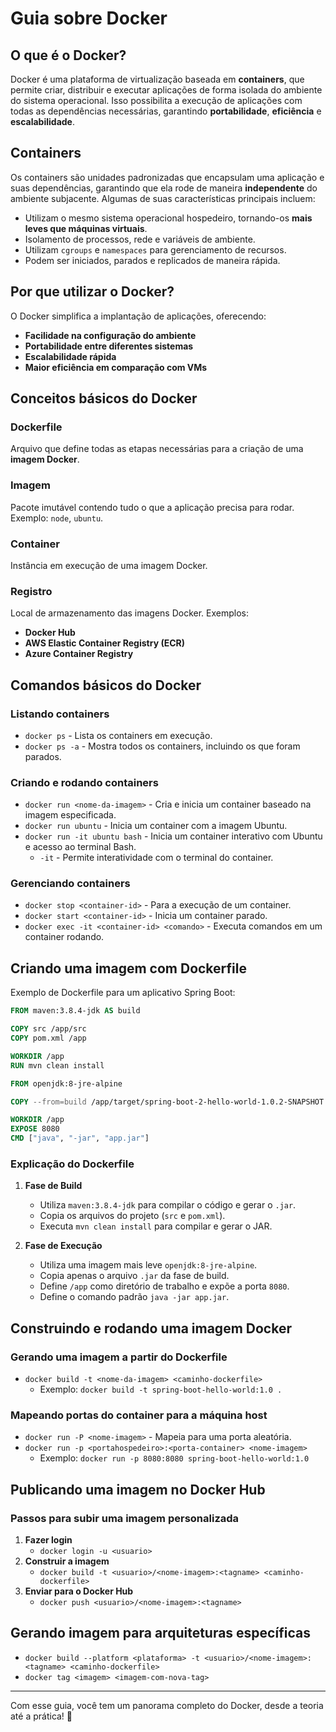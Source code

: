 # Guia  sobre Docker

## O que é o Docker?
Docker é uma plataforma de virtualização baseada em **containers**, que permite criar, distribuir e executar aplicações de forma isolada do ambiente do sistema operacional. Isso possibilita a execução de aplicações com todas as dependências necessárias, garantindo **portabilidade**, **eficiência** e **escalabilidade**.

## Containers
Os containers são unidades padronizadas que encapsulam uma aplicação e suas dependências, garantindo que ela rode de maneira **independente** do ambiente subjacente. Algumas de suas características principais incluem:
- Utilizam o mesmo sistema operacional hospedeiro, tornando-os **mais leves que máquinas virtuais**.
- Isolamento de processos, rede e variáveis de ambiente.
- Utilizam `cgroups` e `namespaces` para gerenciamento de recursos.
- Podem ser iniciados, parados e replicados de maneira rápida.

## Por que utilizar o Docker?
O Docker simplifica a implantação de aplicações, oferecendo:
- **Facilidade na configuração do ambiente**
- **Portabilidade entre diferentes sistemas**
- **Escalabilidade rápida**
- **Maior eficiência em comparação com VMs**

## Conceitos básicos do Docker

### **Dockerfile**
Arquivo que define todas as etapas necessárias para a criação de uma **imagem Docker**.

### **Imagem**
Pacote imutável contendo tudo o que a aplicação precisa para rodar. Exemplo: `node`, `ubuntu`.

### **Container**
Instância em execução de uma imagem Docker.

### **Registro**
Local de armazenamento das imagens Docker. Exemplos:
- **Docker Hub**
- **AWS Elastic Container Registry (ECR)**
- **Azure Container Registry**

## Comandos básicos do Docker

### **Listando containers**
- `docker ps` - Lista os containers em execução.
- `docker ps -a` - Mostra todos os containers, incluindo os que foram parados.

### **Criando e rodando containers**
- `docker run <nome-da-imagem>` - Cria e inicia um container baseado na imagem especificada.
- `docker run ubuntu` - Inicia um container com a imagem Ubuntu.
- `docker run -it ubuntu bash` - Inicia um container interativo com Ubuntu e acesso ao terminal Bash.
  - `-it` - Permite interatividade com o terminal do container.

### **Gerenciando containers**
- `docker stop <container-id>` - Para a execução de um container.
- `docker start <container-id>` - Inicia um container parado.
- `docker exec -it <container-id> <comando>` - Executa comandos em um container rodando.

## Criando uma imagem com Dockerfile

Exemplo de Dockerfile para um aplicativo Spring Boot:

```dockerfile
FROM maven:3.8.4-jdk AS build

COPY src /app/src
COPY pom.xml /app

WORKDIR /app
RUN mvn clean install

FROM openjdk:8-jre-alpine

COPY --from=build /app/target/spring-boot-2-hello-world-1.0.2-SNAPSHOT.jar /app/app.jar

WORKDIR /app
EXPOSE 8080
CMD ["java", "-jar", "app.jar"]
```

### **Explicação do Dockerfile**
1. **Fase de Build**
   - Utiliza `maven:3.8.4-jdk` para compilar o código e gerar o `.jar`.
   - Copia os arquivos do projeto (`src` e `pom.xml`).
   - Executa `mvn clean install` para compilar e gerar o JAR.

2. **Fase de Execução**
   - Utiliza uma imagem mais leve `openjdk:8-jre-alpine`.
   - Copia apenas o arquivo `.jar` da fase de build.
   - Define `/app` como diretório de trabalho e expõe a porta `8080`.
   - Define o comando padrão `java -jar app.jar`.

## Construindo e rodando uma imagem Docker

### **Gerando uma imagem a partir do Dockerfile**
- `docker build -t <nome-da-imagem> <caminho-dockerfile>`
  - Exemplo: `docker build -t spring-boot-hello-world:1.0 .`

### **Mapeando portas do container para a máquina host**
- `docker run -P <nome-imagem>` - Mapeia para uma porta aleatória.
- `docker run -p <portahospedeiro>:<porta-container> <nome-imagem>`
  - Exemplo: `docker run -p 8080:8080 spring-boot-hello-world:1.0`

## Publicando uma imagem no Docker Hub

### **Passos para subir uma imagem personalizada**
1. **Fazer login**
   - `docker login -u <usuario>`
2. **Construir a imagem**
   - `docker build -t <usuario>/<nome-imagem>:<tagname> <caminho-dockerfile>`
3. **Enviar para o Docker Hub**
   - `docker push <usuario>/<nome-imagem>:<tagname>`

## Gerando imagem para arquiteturas específicas
- `docker build --platform <plataforma> -t <usuario>/<nome-imagem>:<tagname> <caminho-dockerfile>`
- `docker tag <imagem> <imagem-com-nova-tag>`

---

Com esse guia, você tem um panorama completo do Docker, desde a teoria até a prática! 🚀

